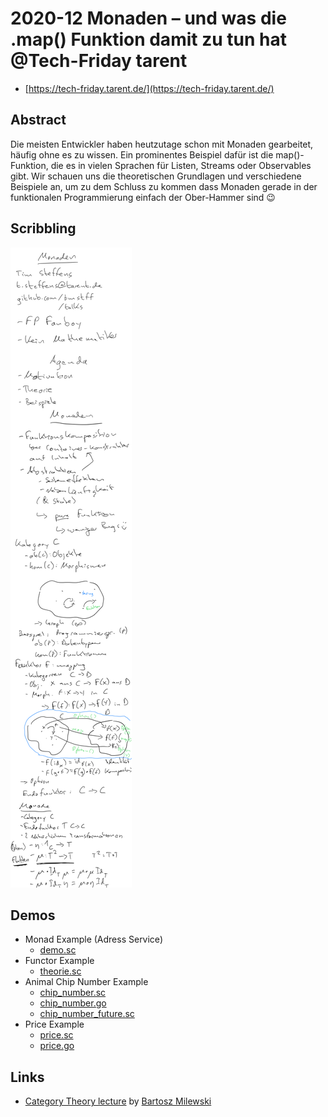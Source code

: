 # 2020-12 Monaden – und was die .map() Funktion damit zu tun hat @Tech-Friday tarent

* [https://tech-friday.tarent.de/](https://tech-friday.tarent.de/)

## Abstract

Die meisten Entwickler haben heutzutage schon mit Monaden gearbeitet, häufig ohne es zu wissen. Ein prominentes Beispiel dafür ist die map()-Funktion, die es in vielen Sprachen für Listen, Streams oder Observables gibt. Wir schauen uns die theoretischen Grundlagen und verschiedene Beispiele an, um zu dem Schluss zu kommen dass Monaden gerade in der funktionalen Programmierung einfach der Ober-Hammer sind 😉

## Scribbling

![](scribbling.png)

## Demos

* Monad Example (Adress Service)
    * [demo.sc](demo.sc)
* Functor Example
    * [theorie.sc](theorie.sc)
* Animal Chip Number Example
    * [chip_number.sc](chip_number.sc)
    * [chip_number.go](chip_number.go)
    * [chip_number_future.sc](chip_number_future.sc)
* Price Example
    * [price.sc](price.sc)
    * [price.go](price.go)

## Links

* [Category Theory lecture](https://www.youtube.com/playlist?list=PLbgaMIhjbmEnaH_LTkxLI7FMa2HsnawM_) by [Bartosz Milewski](https://bartoszmilewski.com/)